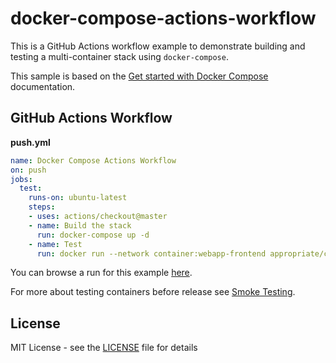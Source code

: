# docker-compose-actions-workflow

This is a GitHub Actions workflow example to demonstrate building and testing a multi-container stack using `docker-compose`.

This sample is based on the [Get started with Docker Compose](https://docs.docker.com/compose/gettingstarted/) documentation.

## GitHub Actions Workflow

**push.yml**
```yml
name: Docker Compose Actions Workflow
on: push
jobs:
  test:
    runs-on: ubuntu-latest
    steps:
    - uses: actions/checkout@master
    - name: Build the stack
      run: docker-compose up -d
    - name: Test
      run: docker run --network container:webapp-frontend appropriate/curl -s --retry 10 --retry-connrefused http://localhost:5000/
```

You can browse a run for this example [here](https://github.com/peter-evans/docker-compose-actions-workflow/commit/8fb9500661c318028422f3859c2d6e75dee0b9d9/checks).

For more about testing containers before release see [Smoke Testing](https://github.com/peter-evans/smoke-testing).

## License

MIT License - see the [LICENSE](LICENSE) file for details
